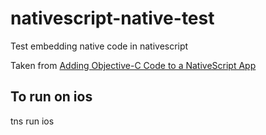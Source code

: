 # nativescript-native-test
Test embedding native code in nativescript


Taken from [Adding Objective-C Code to a NativeScript App](https://www.nativescript.org/blog/adding-objective-c-code-to-a-nativescript-app)

## To run on ios
tns run ios
